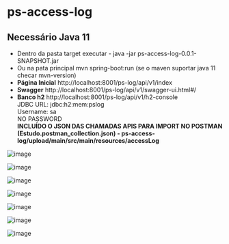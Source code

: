 # ps-access-log

## Necessário Java 11
- Dentro da pasta target executar - java -jar ps-access-log-0.0.1-SNAPSHOT.jar
- Ou na pata principal mvn spring-boot:run (se o maven suportar java 11 checar mvn-version)
- **Página Inicial** http://localhost:8001/ps-log/api/v1/index
- **Swagger** http://localhost:8001/ps-log/api/v1/swagger-ui.html#/
- **Banco h2** http://localhost:8001/ps-log/api/v1/h2-console <br>
JDBC URL: jdbc:h2:mem:pslog <br>
Username: sa <br>
NO PASSWORD<br>
**INCLUÍDO O JSON DAS CHAMADAS APIS PARA IMPORT NO POSTMAN (Estudo.postman_collection.json) - ps-access-log/upload/main/src/main/resources/accessLog**

![image](https://user-images.githubusercontent.com/10129476/110340922-8edeec80-8008-11eb-9f3c-2bc2687c2367.png)

![image](https://user-images.githubusercontent.com/10129476/110340980-9f8f6280-8008-11eb-816c-e9158bb7d71f.png)

![image](https://user-images.githubusercontent.com/10129476/110341058-b3d35f80-8008-11eb-8c51-4f6b583a240b.png)

![image](https://user-images.githubusercontent.com/10129476/110341204-dbc2c300-8008-11eb-9235-424eb25682da.png)

![image](https://user-images.githubusercontent.com/10129476/110341298-f39a4700-8008-11eb-9e61-75962639c70b.png)

![image](https://user-images.githubusercontent.com/10129476/110341396-0d3b8e80-8009-11eb-8165-1ce01b7fe221.png)

![image](https://user-images.githubusercontent.com/10129476/110341596-4247e100-8009-11eb-8011-08960377d2ec.png)
